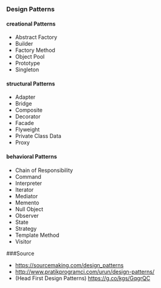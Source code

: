 ### Design Patterns
#### creational Patterns
- Abstract Factory
- Builder
- Factory Method
- Object Pool
- Prototype
- Singleton
#### structural Patterns
- Adapter
- Bridge
- Composite
- Decorator
- Facade
- Flyweight
- Private Class Data
- Proxy
#### behavioral Patterns
- Chain of Responsibility
- Command
- Interpreter
- Iterator
- Mediator
- Memento
- Null Object
- Observer
- State
- Strategy
- Template Method
- Visitor

###Source
- https://sourcemaking.com/design_patterns
- http://www.pratikprogramci.com/urun/design-patterns/
- (Head First Design Patterns) https://g.co/kgs/GqgrQC

